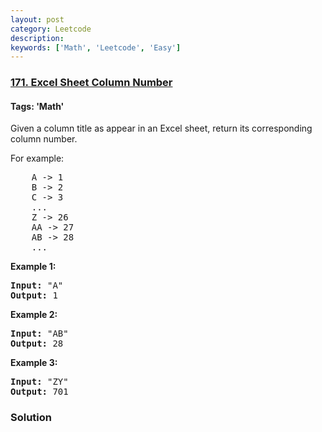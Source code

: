 ```yaml
---
layout: post
category: Leetcode
description: 
keywords: ['Math', 'Leetcode', 'Easy']
---
```

### [171. Excel Sheet Column Number](https://leetcode.com/problems/excel-sheet-column-number)

#### Tags: 'Math'

<div class="content__u3I1 question-content__JfgR"><div><p>Given a column title as appear in an Excel sheet, return its corresponding column number.</p>
<p>For example:</p>
<pre>    A -&gt; 1
    B -&gt; 2
    C -&gt; 3
    ...
    Z -&gt; 26
    AA -&gt; 27
    AB -&gt; 28 
    ...
</pre>
<p><strong>Example 1:</strong></p>
<pre><strong>Input:</strong> "A"
<strong>Output:</strong> 1
</pre>
<p><strong>Example 2:</strong></p>
<pre><strong>Input: </strong>"AB"
<strong>Output:</strong> 28
</pre>
<p><strong>Example 3:</strong></p>
<pre><strong>Input: </strong>"ZY"
<strong>Output:</strong> 701
</pre></div></div>

### Solution
